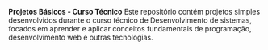 **Projetos Básicos - Curso Técnico**
Este repositório contém projetos simples desenvolvidos durante o curso técnico de Desenvolvimento de sistemas, focados em aprender e aplicar conceitos fundamentais de programação, desenvolvimento web e outras tecnologias.
